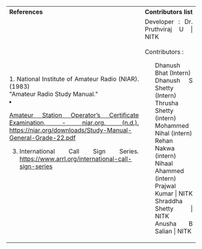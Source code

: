 <table style="text-align: justify;">
<tr style="background-color: transparent;">
  <th>References</th>
    <th>Contributors list</th>
  </tr>
  <tr style="background-color: transparent;">
  <td>
    1. National Institute of Amateur Radio (NIAR).(1983)<br> "Amateur Radio Study Manual." <br><a href="http://www.niar.org/downloads/ham-downloads/Study-Manual.pdf>http://www.niar.org/downloads/ham-downloads/Study-Manual.pdf</a></br>
                                                                                                 
 2. Amateur Station Operator’s Certificate Examination, - niar.org. (n.d.). <a href="https://niar.org/downloads/Study-Manual-General-Grade-22.pdf">https://niar.org/downloads/Study-Manual-General-Grade-22.pdf</a> </br>
 
    3. International Call Sign Series. <a href="https://www.arrl.org/international-call-sign-series">https://www.arrl.org/international-call-sign-series</a></br></br>
   </td>
    <td>Developer : Dr. Pruthviraj U | NITK</br></br>
    Contributors :
    <ul style="list-style-type: none;">
      <li>Dhanush Bhat (Intern) </li>
      <li>Dhanush S Shetty (Intern) </li>
      <li>Thrusha Shetty (intern)</li>
      <li>Mohammed Nihal (intern)</li>
      <li>Rehan Nakwa (intern)</li>
      <li>Nihaal Ahammed (intern)</li>
      <li>Prajwal Kumar | NITK</li>
      <li>Shraddha Shetty | NITK</li>
      <li>Anusha B Salian | NITK</li>
    </ul></td>
  </tr>
</table>
